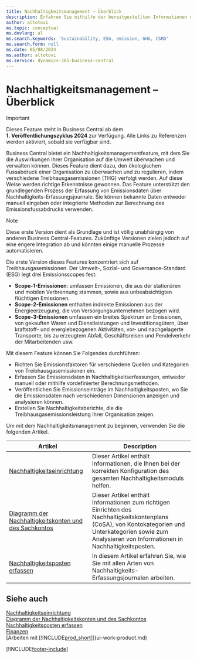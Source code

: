 ```yaml
---
title: Nachhaltigkeitsmanagement – Überblick
description: Erfahren Sie mithilfe der bereitgestellten Informationen und Ressourcen mehr über das Nachhaltigkeitsmanagementfeature.
author: altotovi
ms.topic: conceptual
ms.devlang: al
ms.search.keywords: 'Sustainability, ESG, emission, GHG, CSRD'
ms.search.form: null
ms.date: 05/08/2024
ms.author: altotovi
ms.service: dynamics-365-business-central
---
```


# Nachhaltigkeitsmanagement – Überblick

> [!IMPORTANT]
> Dieses Feature steht in Business Central ab dem **1. Veröffentlichungszyklus 2024** zur Verfügung. Alle Links zu Referenzen werden aktiviert, sobald sie verfügbar sind.

Business Central bietet ein Nachhaltigkeitsmanagementfeature, mit dem Sie die Auswirkungen Ihrer Organisation auf die Umwelt überwachen und verwalten können. Dieses Feature dient dazu, den ökologischen Fussabdruck einer Organisation zu überwachen und zu regulieren, indem verschiedene Treibhausgasemissionen (THG) verfolgt werden. Auf diese Weise werden richtige Erkenntnisse gewonnen. Das Feature unterstützt den grundlegenden Prozess der Erfassung von Emissionsdaten über Nachhaltigkeits-Erfassungsjournale. Sie können bekannte Daten entweder manuell eingeben oder integrierte Methoden zur Berechnung des Emissionsfussabdrucks verwenden.

> [!NOTE]
> Diese erste Version dient als Grundlage und ist völlig unabhängig von anderen Business Central-Features. Zukünftige Versionen zielen jedoch auf eine engere Integration ab und könnten einige manuelle Prozesse automatisieren.

Die erste Version dieses Features konzentriert sich auf Treibhausgasemissionen. Der Umwelt-, Sozial- und Governance-Standard (ESG) legt drei Emissionsscopes fest:

- **Scope-1-Emissionen**: umfassen Emissionen, die aus der stationären und mobilen Verbrennung stammen, sowie aus unbeabsichtigten flüchtigen Emissionen.
- **Scope-2-Emissionen** enthalten indirekte Emissionen aus der Energieerzeugung, die von Versorgungsunternehmen bezogen wird.
- **Scope-3-Emissionen** umfassen ein breites Spektrum an Emissionen, von gekauften Waren und Dienstleistungen und Investitionsgütern, über kraftstoff- und energiebezogenen Aktivitäten, vor- und nachgelagerte Transporte, bis zu erzeugtem Abfall, Geschäftsreisen und Pendelverkehr der Mitarbeitenden usw.

Mit diesem Feature können Sie Folgendes durchführen:

- Richten Sie Emissionsfaktoren für verschiedene Quellen und Kategorien von Treibhausgasemissionen ein.
- Erfassen Sie Emissionsdaten in Nachhaltigkeitserfassungen, entweder manuell oder mithilfe vordefinierter Berechnungsmethoden.
- Veröffentlichen Sie Emissionseinträge im Nachhaltigkeitsposten, wo Sie die Emissionsdaten nach verschiedenen Dimensionen anzeigen und analysieren können.
- Erstellen Sie Nachhaltigkeitsberichte, die die Treibhausgasemissionsleistung Ihrer Organisation zeigen.

Um mit dem Nachhaltigkeitsmanagement zu beginnen, verwenden Sie die folgenden Artikel.

| Artikel | Description |
|---------|-------------|
| [Nachhaltigkeitseinrichtung](finance-sustainability-setup.md) | Dieser Artikel enthält Informationen, die Ihnen bei der korrekten Konfiguration des gesamten Nachhaltigkeitsmoduls helfen. |
| [Diagramm der Nachhaltigkeitskonten und des Sachkontos ](finance-sustainability-accounts-ledger.md) | Dieser Artikel enthält Informationen zum richtigen Einrichten des Nachhaltigkeitskontenplans (CoSA), von Kontokategorien und Unterkategorien sowie zum Analysieren von Informationen in Nachhaltigkeitsposten. |
| [Nachhaltigkeitsposten erfassen](finance-sustainability-journal.md) | In diesem Artikel erfahren Sie, wie Sie mit allen Arten von Nachhaltigkeits-Erfassungsjournalen arbeiten. |

## Siehe auch 

[Nachhaltigkeitseinrichtung](finance-sustainability-setup.md)  
[Diagramm der Nachhaltigkeitskonten und des Sachkontos ](finance-sustainability-accounts-ledger.md)  
[Nachhaltigkeitsposten erfassen](finance-sustainability-journal.md)  
[Finanzen](finance.md)  
[Arbeiten mit [!INCLUDE[prod_short](includes/prod_short.md)]](ui-work-product.md)  

[!INCLUDE[footer-include](includes/footer-banner.md)]
